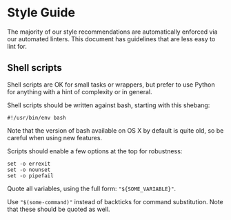 # Style Guide

The majority of our style recommendations are automatically enforced via our
automated linters. This document has guidelines that are less easy to lint for.

## Shell scripts

Shell scripts are OK for small tasks or wrappers, but prefer to use Python for
anything with a hint of complexity or in general.

Shell scripts should be written against bash, starting with this shebang:
```
#!/usr/bin/env bash
```

Note that the version of bash available on OS X by default is quite old, so be
careful when using new features.

Scripts should enable a few options at the top for robustness:
```
set -o errexit
set -o nounset
set -o pipefail
```

Quote all variables, using the full form: `"${SOME_VARIABLE}"`.

Use `"$(some-command)"` instead of backticks for command substitution. Note
that these should be quoted as well.
